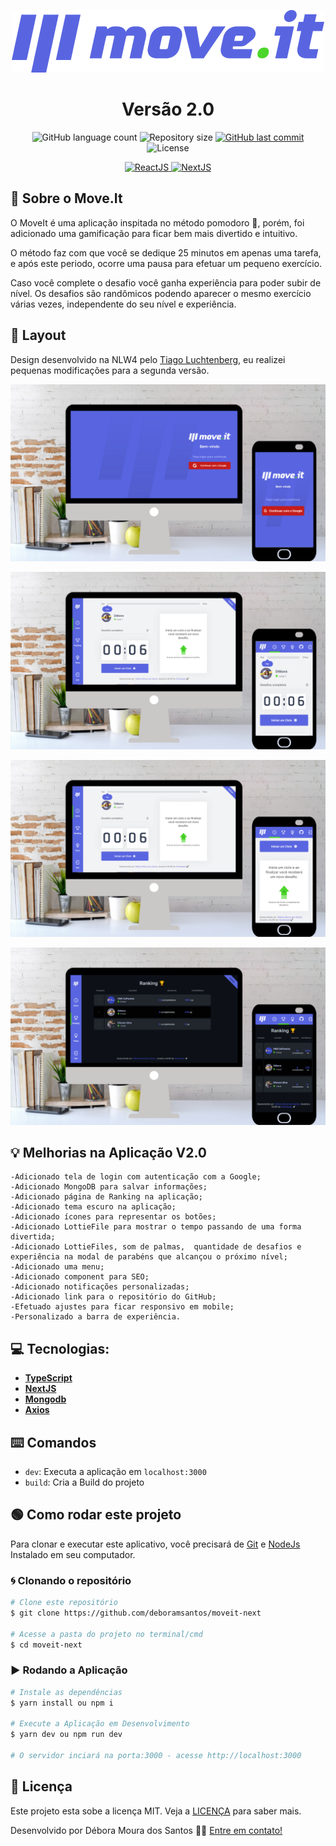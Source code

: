 <p align="center">
  <img  alt="MoveIt Logo" title="MoveIt" src="https://github.com/DeboraMSantos/moveit-next/blob/main/public/logo-purple.svg" />
</p>

<h1 align="center">
Versão 2.0
</h1>

<p align="center">

  <img alt="GitHub language count" src="https://img.shields.io/github/languages/count/DeboraMSantos/moveit-next">

  <img alt="Repository size" src="https://img.shields.io/github/repo-size/deboramsantos/moveit-next">

  <a href="https://github.com/deboramsantos/moveit-next/commits/master">
      <img alt="GitHub last commit" src="https://img.shields.io/github/last-commit/deboramsantos/moveit-next?color=blue">
  </a>

  <img alt="License" src="https://img.shields.io/badge/license-MIT-brightgreen?color=blue">

</p>

<p align="center">

  <a target="_blank" href="https://reactjs.org/">
    <img alt="ReactJS" src="https://img.shields.io/static/v1?color=blue&label=React&message=JS&?style=plastic&logo=React">
  </a>

  <a target="_blank" href="https://nextjs.org/">
      <img alt="NextJS" src="https://img.shields.io/static/v1?color=white&label=Next&message=JS&?style=plastic&logo=Next.js">
  </a>
</p>

## 🏃 Sobre o Move.It

O MoveIt é uma aplicação inspitada no método pomodoro 🍅, porém, foi adicionado uma gamificação para ficar bem mais divertido e intuitivo.

O método faz com que você se dedique 25 minutos em apenas uma tarefa, e após este periodo, ocorre uma pausa para efetuar um pequeno exercício.

Caso você complete o desafio você ganha experiência para poder subir de nível.
Os desafios são randômicos podendo aparecer o mesmo exercício várias vezes, independente do seu nível e experiência.

## 🎨 Layout

Design desenvolvido na NLW4 pelo [Tiago Luchtenberg](https://www.instagram.com/tiagoluchtenberg/), eu realizei pequenas modificações para a segunda versão.

<p align="center">
  <img  alt="tela de login do move.it" title="MoveIt" src="https://github.com/DeboraMSantos/moveit-next/blob/main/public/1.png" />
</p>
<p align="center">
  <img  alt="tela de desafios do move.it" title="MoveIt" src="https://github.com/DeboraMSantos/moveit-next/blob/main/public/2.png" />
</p>

<p align="center">
  <img  alt="tela de desafios do move.it" title="MoveIt" src="https://github.com/DeboraMSantos/moveit-next/blob/main/public/3.png" />
</p>

<p align="center">
  <img  alt="tela de desafios do ranking" title="MoveIt" src="https://github.com/DeboraMSantos/moveit-next/blob/main/public/4.png" />
</p>


## 💡 Melhorias na Aplicação V2.0

    -Adicionado tela de login com autenticação com a Google;
    -Adicionado MongoDB para salvar informações;
    -Adicionado página de Ranking na aplicação;
    -Adicionado tema escuro na aplicação;    
    -Adicionado ícones para representar os botões;
    -Adicionado LottieFile para mostrar o tempo passando de uma forma divertida;
    -Adicionado LottieFiles, som de palmas,  quantidade de desafios e experiência na modal de parabéns que alcançou o próximo nível;
    -Adicionado uma menu;
    -Adicionado component para SEO;
    -Adicionado notificações personalizadas;
    -Adicionado link para o repositório do GitHub;
    -Efetuado ajustes para ficar responsivo em mobile;
    -Personalizado a barra de experiência.
    

## 💻 Tecnologias:

- **[TypeScript](https://www.typescriptlang.org/)**
- **[NextJS](https://nextjs.org/)**
- **[Mongodb](https://www.mongodb.com/)**
- **[Axios](https://github.com/axios/axios)**

## ⌨️ Comandos

- `dev`: Executa a aplicação em `localhost:3000`
- `build`: Cria a Build do projeto

## 🟢 Como rodar este projeto

Para clonar e executar este aplicativo, você precisará de [Git](https://git-scm.com) e [NodeJs](https://nodejs.org/en/) Instalado em seu computador.

### 🌀 Clonando o repositório

```bash
# Clone este repositório
$ git clone https://github.com/deboramsantos/moveit-next

# Acesse a pasta do projeto no terminal/cmd
$ cd moveit-next

```

### ▶️ Rodando a Aplicação

```bash
# Instale as dependências
$ yarn install ou npm i

# Execute a Aplicação em Desenvolvimento
$ yarn dev ou npm run dev

# O servidor inciará na porta:3000 - acesse http://localhost:3000

```

## 📝 Licença

Este projeto esta sobe a licença MIT. Veja a [LICENÇA](https://opensource.org/licenses/MIT) para saber mais.

Desenvolvido por Débora Moura dos Santos 👋🏽 [Entre em contato!](https://www.linkedin.com/in/d%C3%A9bora-moura-dos-santos-57813335/)
